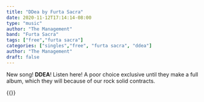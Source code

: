 ```yaml
---
title: "DDea by Furta Sacra"
date: 2020-11-12T17:14:14-08:00
type: "music"
author: "The Management"
band: "Furta Sacra"
tags: ["free","furta sacra"]
categories: ["singles","free", "furta sacra", "ddea"]
author: "The Management"
draft: false
---
```

New song! **DDEA**! Listen here! A poor choice exclusive until they make a full album,
which they will because of our rock solid contracts.

{{<music-download2
  mp3src="/downloads/furta-sacra/ddea.mp3"
  flacsrc="/downloads/furta-sacra/ddea.flac"
  aifsrc="/downloads/furta-sacra/ddea.aif"
  wavsrc="/downloads/furta-sacra/ddea.wav"
  title="DDEA">}}
